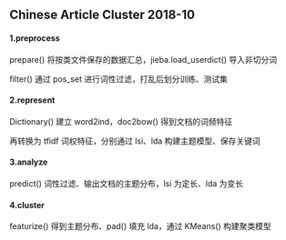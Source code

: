 ## Chinese Article Cluster 2018-10

#### 1.preprocess

prepare() 将按类文件保存的数据汇总，jieba.load_userdict() 导入非切分词

filter() 通过 pos_set 进行词性过滤，打乱后划分训练、测试集

#### 2.represent

Dictionary() 建立 word2ind，doc2bow() 得到文档的词频特征

再转换为 tfidf 词权特征，分别通过 lsi、lda 构建主题模型、保存关键词

#### 3.analyze

predict() 词性过滤、输出文档的主题分布，lsi 为定长、lda 为变长

#### 4.cluster

featurize() 得到主题分布、pad() 填充 lda，通过 KMeans() 构建聚类模型
